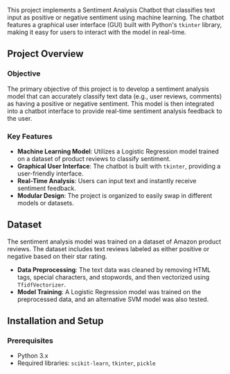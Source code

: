 
This project implements a Sentiment Analysis Chatbot that classifies text input as positive or negative sentiment using machine learning. The chatbot features a graphical user interface (GUI) built with Python's `tkinter` library, making it easy for users to interact with the model in real-time.

## Project Overview

### Objective
The primary objective of this project is to develop a sentiment analysis model that can accurately classify text data (e.g., user reviews, comments) as having a positive or negative sentiment. This model is then integrated into a chatbot interface to provide real-time sentiment analysis feedback to the user.

### Key Features
- **Machine Learning Model**: Utilizes a Logistic Regression model trained on a dataset of product reviews to classify sentiment.
- **Graphical User Interface**: The chatbot is built with `tkinter`, providing a user-friendly interface.
- **Real-Time Analysis**: Users can input text and instantly receive sentiment feedback.
- **Modular Design**: The project is organized to easily swap in different models or datasets.

## Dataset
The sentiment analysis model was trained on a dataset of Amazon product reviews. The dataset includes text reviews labeled as either positive or negative based on their star rating.

- **Data Preprocessing**: The text data was cleaned by removing HTML tags, special characters, and stopwords, and then vectorized using `TfidfVectorizer`.
- **Model Training**: A Logistic Regression model was trained on the preprocessed data, and an alternative SVM model was also tested.

## Installation and Setup

### Prerequisites

- Python 3.x
- Required libraries: `scikit-learn`, `tkinter`, `pickle`
